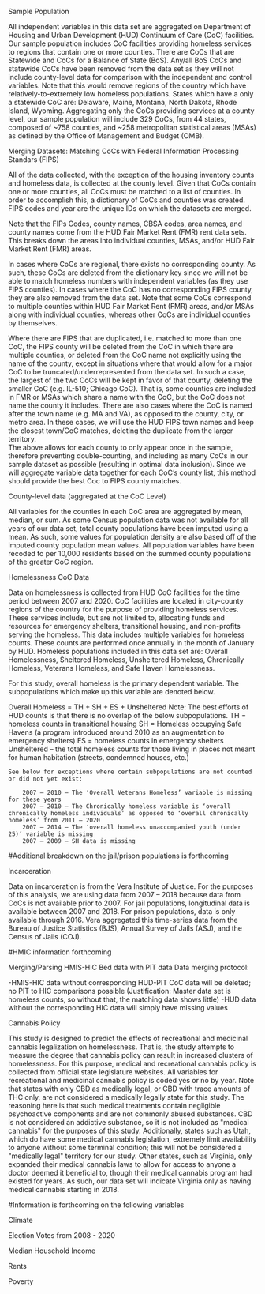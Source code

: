 Sample Population

All independent variables in this data set are aggregated on Department of Housing and Urban Development (HUD) Continuum of Care (CoC) facilities. Our sample population includes CoC facilities providing homeless services to regions that contain one or more counties. There are CoCs that are Statewide and CoCs for a Balance of State (BoS). Any/all BoS CoCs and statewide CoCs have been removed from the data set as they will not include county-level data for comparison with the independent and control variables. Note that this would remove regions of the country which have relatively-to-extremely low homeless populations. States which have a only a statewide CoC are: Delaware, Maine, Montana, North Dakota, Rhode Island, Wyoming. Aggregating only the CoCs providing services at a county level, our sample population will include 329 CoCs, from 44 states, composed of ~758 counties, and ~258 metropolitan statistical areas (MSAs) as defined by the Office of Management and Budget (OMB).

Merging Datasets: Matching CoCs with Federal Information Processing Standars (FIPS)

All of the data collected, with the exception of the housing inventory counts and homeless data, is collected at the county level. Given that CoCs contain one or more counties, all CoCs must be matched to a list of counties. In order to accomplish this, a dictionary of CoCs and counties was created. FIPS codes and year are the unique IDs on which the datasets are merged.

Note that the FIPs Codes, county names, CBSA codes, area names, and county names come from the HUD Fair Market Rent (FMR) rent data sets. This breaks down the areas into individual counties, MSAs, and/or HUD Fair Market Rent (FMR) areas.

In cases where CoCs are regional, there exists no corresponding county. As such, these CoCs are deleted from the dictionary key since we will not be able to match homeless numbers with independent variables (as they use FIPS counties). In cases where the CoC has no corresponding FIPS county, they are also removed from the data set. Note that some CoCs correspond to multiple counties within HUD Fair Market Rent (FMR) areas, and/or MSAs along with individual counties, whereas other CoCs are individual counties by themselves. 

Where there are FIPS that are duplicated, i.e. matched to more than one CoC, the FIPS county will be deleted from the CoC in which there are multiple counties, or deleted from the CoC name not explicitly using the name of the county, except in situations where that would allow for a major CoC to be truncated/underrepresented from the data set. In such a case, the largest of the two CoCs will be kept in favor of that county, deleting the smaller CoC (e.g. IL-510; Chicago CoC). That is, some counties are included in FMR or MSAs which share a name with the CoC, but the CoC does not name the county it includes. There are also cases where the CoC is named after the town name (e.g. MA and VA), as opposed to the county, city, or metro area. In these cases, we will use the HUD FIPS town names and keep the closest town/CoC matches, deleting the duplicate from the larger territory.  
The above allows for each county to only appear once in the sample, therefore preventing double-counting, and including as many CoCs in our sample dataset as possible (resulting in optimal data inclusion). Since we will aggregate variable data together for each CoC’s county list, this method should provide the best Coc to FIPS county matches. 

County-level data (aggregated at the CoC Level)

All variables for the counties in each CoC area are aggregated by mean, median, or sum. As some Census population data was not available for all years of our data set, total county populations have been imputed using a mean. As such, some values for population density are also based off of the imputed county population mean values. All population variables have been recoded to per 10,000 residents based on the summed county populations of the greater CoC region.

Homelessness CoC Data

Data on homelessness is collected from HUD CoC facilities for the time period between 2007 and 2020.  CoC facilities are located in city-county regions of the country for the purpose of providing homeless services. These services include, but are not limited to, allocating funds and resources for emergency shelters, transitional housing, and non-profits serving the homeless. This data includes multiple variables for homeless counts. These counts are performed once annually in the month of January by HUD. Homeless populations included in this data set are: Overall Homelessness, Sheltered Homeless, Unsheltered Homeless, Chronically Homeless, Veterans Homeless, and Safe Haven Homelessness. 

For this study, overall homeless is the primary dependent variable. The subpopulations which make up this variable are denoted below. 

  Overall Homeless =  TH + SH + ES + Unsheltered
    Note: The best efforts of HUD counts is that there is no overlap of the below subpopulations. 
    TH = homeless counts in transitional housing
    SH = Homeless occupying Safe Havens (a program introduced around 2010 as an augmentation to emergency shelters)	
    ES = homeless counts in emergency shelters
    Unsheltered – the total homeless counts for those living in places not meant for human habitation (streets, condemned houses, etc.)
    
    See below for exceptions where certain subpopulations are not counted or did not yet exist:

        2007 – 2010 – The ‘Overall Veterans Homeless’ variable is missing for these years
        2007 – 2010 – The Chronically homeless variable is ‘overall chronically homeless individuals’ as opposed to ‘overall chronically homeless’ from 2011 – 2020
        2007 – 2014 – The ‘overall homeless unaccompanied youth (under 25)’ variable is missing
        2007 – 2009 – SH data is missing

#Additional breakdown on the jail/prison populations is forthcoming

Incarceration

Data on incarceration is from the Vera Institute of Justice. For the purposes of this analysis, we are using data from 2007 – 2018 because data from CoCs is not available prior to 2007. For jail populations, longitudinal data is available between 2007 and 2018. For prison populations, data is only available through 2016. Vera aggregated this time-series data from the Bureau of Justice Statistics (BJS), Annual Survey of Jails (ASJ), and the Census of Jails (COJ).

#HMIC information forthcoming

Merging/Parsing HMIS-HIC Bed data with PIT data
Data merging protocol:

-HMIS-HIC data without corresponding HUD-PIT CoC data will be deleted; no PIT to HIC comparisons possible (Justification: Master data set is homeless counts, so without that, the matching data shows little)
-HUD data without the corresponding HIC data will simply have missing values

Cannabis Policy

This study is designed to predict the effects of recreational and medicinal cannabis legalization on homelessness. That is, the study attempts to measure the degree that cannabis policy can result in increased clusters of homelessness. For this purpose, medical and recreational cannabis policy is collected from official state legislature websites. All variables for recreational and medicinal cannabis policy is coded yes or no by year. Note that states with only CBD as medically legal, or CBD with trace amounts of THC only, are not considered a medically legally state for this study. The reasoning here is that such medical treatments contain negligible psychoactive components and are not commonly abused substances.  CBD is not considered an addictive substance, so it is not included as "medical cannabis" for the purposes of this study. Additionally, states such as Utah, which do have some medical cannabis legislation, extremely limit availability to anyone without some terminal condition; this will not be considered a "medically legal" territory for our study. Other states, such as Virginia, only expanded their medical cannabis laws to allow for access to anyone a doctor deemed it beneficial to, though their medical cannabis program had existed for years. As such, our data set will indicate Virginia only as having medical cannabis starting in 2018.

#Information is forthcoming on the following variables

Climate

Election Votes from 2008 - 2020

Median Household Income

Rents

Poverty
